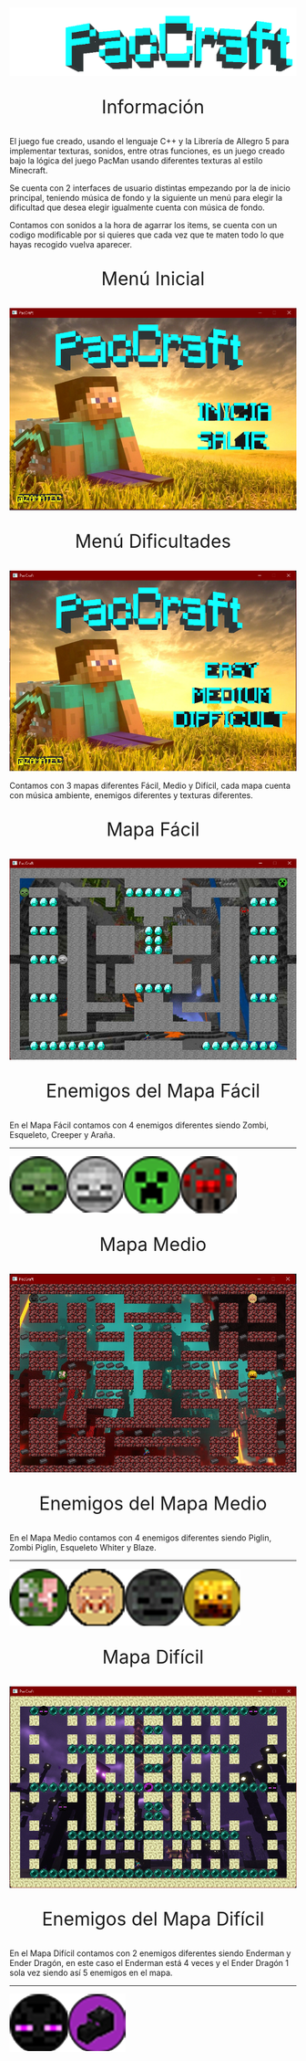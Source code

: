 <p align="left"><img src="PacCraft5/info/paccraft.png" alt="paccraft" height="120px"></p>

<p align="center" style="font-size: 2rem;">Información</p>

El juego fue creado, usando el lenguaje C++ y la Librería de Allegro 5 para implementar texturas, sonidos, entre otras funciones, es un juego creado bajo la lógica del juego PacMan usando diferentes texturas al estilo Minecraft.

Se cuenta con 2 interfaces de usuario distintas empezando por la de inicio principal, teniendo música de fondo y la siguiente un menú para elegir la dificultad que desea elegir igualmente cuenta con música de fondo.

Contamos con sonidos a la hora de agarrar los items, se cuenta con un codigo modificable por si quieres que cada vez que te maten todo lo que hayas recogido vuelva aparecer.

<p align="center" style="font-size: 2rem;">Menú Inicial</p>
<p align="left"><img src="PacCraft5/info/inicio.png"></p>

<p align="center" style="font-size: 2rem;">Menú Dificultades</p>
<p align="left"><img src="PacCraft5/info/niveles.png"></p>

Contamos con 3 mapas diferentes Fácil, Medio y Difícil, cada mapa cuenta con música ambiente, enemigos diferentes y texturas diferentes.

<p align="center" style="font-size: 2rem;">Mapa Fácil</p>
<p align="left"><img src="PacCraft5/info/facil.png"></p>

<p align="center" style="font-size: 2rem;">Enemigos del Mapa Fácil</p>
En el Mapa Fácil contamos con 4 enemigos diferentes siendo Zombi, Esqueleto, Creeper y Araña.
<hr>
<p align="left"><img src="PacCraft5/info/enemigos_facil.png"></p>

<p align="center" style="font-size: 2rem;">Mapa Medio</p>
<p align="left"><img src="PacCraft5/info/medio.png"></p>

<p align="center" style="font-size: 2rem;">Enemigos del Mapa Medio</p>
En el Mapa Medio contamos con 4 enemigos diferentes siendo Piglin, Zombi Piglin, Esqueleto Whiter y Blaze.
<hr>
<p align="left"><img src="PacCraft5/info/enemigos_medio.png"></p>

<p align="center" style="font-size: 2rem;">Mapa Difícil</p>
<p align="left"><img src="PacCraft5/info/dificil.png"></p>

<p align="center" style="font-size: 2rem;">Enemigos del Mapa Difícil</p>
En el Mapa Difícil contamos con 2 enemigos diferentes siendo Enderman y Ender Dragón, en este caso el Enderman está 4 veces y el Ender Dragón 1 sola vez siendo así 5 enemigos en el mapa.
<hr>
<p align="left"><img src="PacCraft5/info/enemigos_dificil.png"></p>